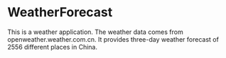# WeatherForecast
This is a weather application.
The weather data comes from openweather.weather.com.cn.
It provides three-day weather forecast of 2556 different places in China.

